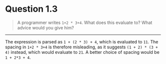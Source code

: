 # Question 1.3

> A programmer writes `1+2 * 3+4`.
> What does this evaluate to?
> What advice would you give him?

---

The expression is parsed as `1 + (2 * 3) + 4`, which is evaluated to `11`.
The spacing in `1+2 * 3+4` is therefore misleading, as it suggests `(1 + 2) * (3 + 4)` instead, which would evaluate to `21`.
A better choice of spacing would be `1 + 2*3 + 4`.
